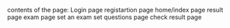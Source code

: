 contents of the page:
Login page
registartion page
home/index page
result page
exam page
set an exam
set questions page
check result page

